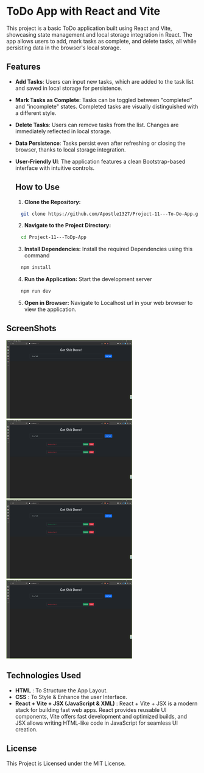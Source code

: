 # ToDo App with React and Vite

This project is a basic ToDo application built using React and Vite, showcasing state management and local storage integration in React. The app allows users to add, mark tasks as complete, and delete tasks, all while persisting data in the browser's local storage.

## Features

- **Add Tasks**:
  Users can input new tasks, which are added to the task list and saved in local storage for persistence.

- **Mark Tasks as Complete**:
  Tasks can be toggled between "completed" and "incomplete" states. Completed tasks are visually distinguished with a different style.

- **Delete Tasks**:
  Users can remove tasks from the list. Changes are immediately reflected in local storage.

- **Data Persistence**:
  Tasks persist even after refreshing or closing the browser, thanks to local storage integration.

- **User-Friendly UI**:
  The application features a clean Bootstrap-based interface with intuitive controls.

  ## How to Use

  1. **Clone the Repository:**

  ```bash
    git clone https://github.com/Apostle1327/Project-11---To-Do-App.git
  ```

  2. **Navigate to the Project Directory:**

  ```bash
    cd Project-11---ToDp-App
  ```

  3. **Install Dependencies:**
     Install the required Dependencies using this command

  ```bash
    npm install
  ```

  4. **Run the Application:**
     Start the development server

  ```bash
    npm run dev
  ```

  5. **Open in Browser:**
     Navigate to Localhost url in your web browser to view the application.

## ScreenShots

<img width="330" alt="To-Do App - 1" src="./src/Images/Todo App - 1.png">
<img width="330" alt="To-Do App - 2" src="./src/Images/Todo App - 2.png">
<img width="330" alt="To-Do App - 3" src="./src/Images/Todo App - 3.png">
<img width="330" alt="To-Do App - 4" src="./src/Images/Todo App - 4.png">

## Technologies Used

- **HTML** : To Structure the App Layout.
- **CSS** : To Style & Enhance the user Interface.
- **React + Vite + JSX (JavaScript & XML)** : React + Vite + JSX is a modern stack for building fast web apps. React provides reusable UI components, Vite offers fast development and optimized builds, and JSX allows writing HTML-like code in JavaScript for seamless UI creation.

## License

This Project is Licensed under the MIT License.
